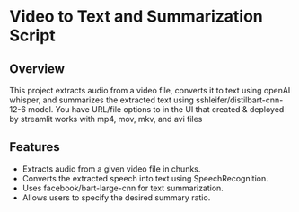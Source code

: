 # Video to Text and Summarization Script

## Overview

This project extracts audio from a video file, converts it to text using openAI whisper, and summarizes the extracted text using sshleifer/distilbart-cnn-12-6 model.
You have URL/file options to in the UI that created & deployed by streamlit works with mp4, mov, mkv, and avi files

## Features  

- Extracts audio from a given video file in chunks.  
- Converts the extracted speech into text using SpeechRecognition.  
- Uses facebook/bart-large-cnn for text summarization.  
- Allows users to specify the desired summary ratio.  
